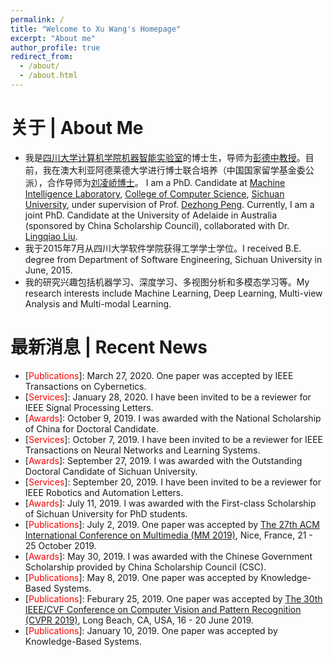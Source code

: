 ```yaml
---
permalink: /
title: "Welcome to Xu Wang's Homepage"
excerpt: "About me"
author_profile: true
redirect_from: 
  - /about/
  - /about.html
---
```


# 关于 | About Me
* 我是[四川大学](http://en.scu.edu.cn/)[计算机学院](http://www.scu.edu.cn/e_jsjxy/)[机器智能实验室](http://www.machineilab.org/)的博士生，导师为[彭德中教授](http://www.machineilab.org/users/pengdezhong/index.htm)。目前，我在澳大利亚阿德莱德大学进行博士联合培养（中国国家留学基金委公派），合作导师为[刘凌峤博士](https://sites.google.com/site/lingqiaoliu83/)。 I am a PhD. Candidate at [Machine Intelligence Laboratory](http://www.machineilab.org/), [College of Computer Science](http://www.scu.edu.cn/e_jsjxy/), [Sichuan University](http://en.scu.edu.cn/), under supervision of Prof. [Dezhong Peng](http://www.machineilab.org/users/pengdezhong/index.htm). Currently, I am a joint PhD. Candidate at the University of Adelaide in Australia (sponsored by China Scholarship Council), collaborated with Dr. [Lingqiao Liu](https://sites.google.com/site/lingqiaoliu83/).
* 我于2015年7月从四川大学软件学院获得工学学士学位。I received B.E. degree from Department of Software Engineering, Sichuan University in June, 2015. 
* 我的研究兴趣包括机器学习、深度学习、多视图分析和多模态学习等。My research interests include Machine Learning, Deep Learning, Multi-view Analysis and Multi-modal Learning.

# 最新消息 | Recent News
* \[<span style="color: red">Publications</span>\]: March 27, 2020. One paper was accepted by IEEE Transactions on Cybernetics.
* \[<span style="color: red">Services</span>\]: January 28, 2020. I have been invited to be a reviewer for IEEE Signal Processing Letters.
* \[<span style="color: red">Awards</span>\]: October 9, 2019. I was awarded with the National Scholarship of China for Doctoral Candidate. 
* \[<span style="color: red">Services</span>\]: October 7, 2019. I have been invited to be a reviewer for IEEE Transactions on Neural Networks and Learning Systems.
* \[<span style="color: red">Awards</span>\]: September 27, 2019. I was awarded with the Outstanding Doctoral Candidate of Sichuan University.
* \[<span style="color: red">Services</span>\]: September 20, 2019. I have been invited to be a reviewer for IEEE Robotics and Automation Letters.
* \[<span style="color: red">Awards</span>\]: July 11, 2019. I was awarded with the First-class Scholarship of Sichuan University for PhD students.
* \[<span style="color: red">Publications</span>\]: July 2, 2019. One paper was accepted by [The 27th ACM International Conference on Multimedia (MM 2019)](https://www.acmmm.org/2019/), Nice, France, 21 - 25 October 2019.
* \[<span style="color: red">Awards</span>\]: May 30, 2019. I was awarded with the Chinese Government Scholarship provided by China Scholarship Council (CSC).
* \[<span style="color: red">Publications</span>\]: May 8, 2019. One paper was accepted by Knowledge-Based Systems.
* \[<span style="color: red">Publications</span>\]: Feburary 25, 2019. One paper was accepted by [The 30th IEEE/CVF Conference on Computer Vision and Pattern Recognition (CVPR 2019)](http://cvpr2019.thecvf.com/), Long Beach, CA, USA, 16 - 20 June 2019.
* \[<span style="color: red">Publications</span>\]: January 10, 2019. One paper was accepted by Knowledge-Based Systems.

<body>
<div>
  <script type="text/javascript" src="//ra.revolvermaps.com/0/0/6.js?i=0o4ki57bjnh&amp;m=0c&amp;c=ff5353&amp;cr1=3acc3a&amp;f=times_new_roman&amp;l=1&amp;cw=2d78ad&amp;cb=ffffff" async="async"></script>
</div>
</body>
